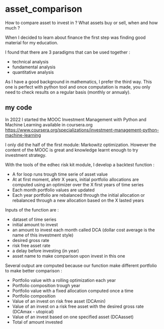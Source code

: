 # asset_comparison

How to compare asset to invest in ? What assets buy or sell, when and how much ?

When I decided to learn about finance the first step was finding good material for my education.

I found that there are 3 paradigms that can be used together :
- technical analysis
- fundamental analysis
- quantitative analysis

As I have a good background in mathematics, I prefer the third way. 
This one is perfect with python tool and once computation is made, you only need to check results on a regular basis (monthly or annualy).

## my code

In 2022 I started the MOOC Investment Management with Python and Machine Learning available in coursera.org
https://www.coursera.org/specializations/investment-management-python-machine-learning

I only did the half of the first module: Markowitz optimization. However the content of the MOOC is great and knowledge learnt enough to try investment strategy.

With the tools of the edhec risk kit module, I develop a backtest function :
- A for loop runs trough time serie of asset value
- At at first moment, afetr X years, initial portfolio allocations are computed using an optimizer over the X first years of time series
- Each month portfolio values are updated
- Each year portfolio are rebalanced through the initial allocation or rebalanced through a new allocation based on the X lasted years

Inputs of the function are :
- dataset of time series
- initial amount to invest
- an amount to invest each month called DCA (dollar cost average is the name of this investment style)
- desired gross rate
- risk free asset rate
- a delay before investing (in year)
- asset name to make comparison upon invest in this one

Several output are computed because our function make different portfolio to make better comparison :
- Portfolio value with a rolling optimization each year
- Portfolio composition trough year
- Portfolio value with a fixed allocation computed once a time
- Portfolio composition
- Value of an invest on risk free asset (DCAmin)
- Value of an invest on a risk free asset with the desired gross rate (DCAmax - utopical)
- Value of an invest based on one specified asset (DCAasset)
- Total of amount invested


